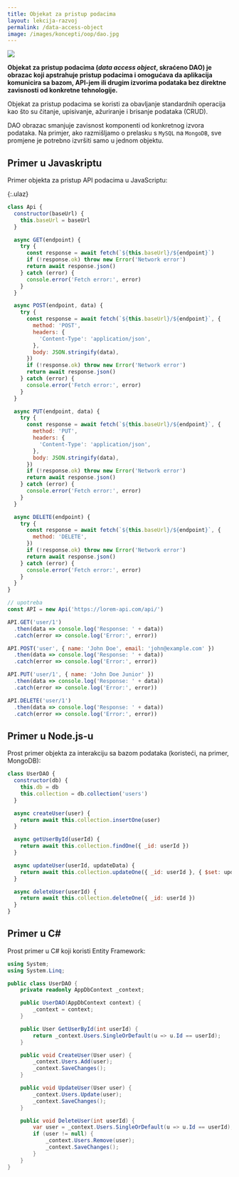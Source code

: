 ```yaml
---
title: Objekat za pristup podacima
layout: lekcija-razvoj
permalink: /data-access-object
image: /images/koncepti/oop/dao.jpg
---
```


![]({{page.image}})

**Objekat za pristup podacima (*data access object*, skraćeno DAO) je obrazac koji apstrahuje pristup podacima i omogućava da aplikacija komunicira sa bazom, API-jem ili drugim izvorima podataka bez direktne zavisnosti od konkretne tehnologije.**

Objekat za pristup podacima se koristi za obavljanje standardnih operacija kao što su čitanje, upisivanje, ažuriranje i brisanje podataka (CRUD).

DAO obrazac smanjuje zavisnost komponenti od konkretnog izvora podataka. Na primjer, ako razmišljamo o prelasku s `MySQL` na `MongoDB`, sve promjene je potrebno izvršiti samo u jednom objektu.

## Primer u Javaskriptu

Primer objekta za pristup API podacima u JavaScriptu:

{:.ulaz}
```js
class Api {
  constructor(baseUrl) {
    this.baseUrl = baseUrl
  }

  async GET(endpoint) {
    try {
      const response = await fetch(`${this.baseUrl}/${endpoint}`)
      if (!response.ok) throw new Error('Network error')
      return await response.json()
    } catch (error) {
      console.error('Fetch error:', error)
    }
  }

  async POST(endpoint, data) {
    try {
      const response = await fetch(`${this.baseUrl}/${endpoint}`, {
        method: 'POST',
        headers: {
          'Content-Type': 'application/json',
        },
        body: JSON.stringify(data),
      })
      if (!response.ok) throw new Error('Network error')
      return await response.json()
    } catch (error) {
      console.error('Fetch error:', error)
    }
  }

  async PUT(endpoint, data) {
    try {
      const response = await fetch(`${this.baseUrl}/${endpoint}`, {
        method: 'PUT',
        headers: {
          'Content-Type': 'application/json',
        },
        body: JSON.stringify(data),
      })
      if (!response.ok) throw new Error('Network error')
      return await response.json()
    } catch (error) {
      console.error('Fetch error:', error)
    }
  }

  async DELETE(endpoint) {
    try {
      const response = await fetch(`${this.baseUrl}/${endpoint}`, {
        method: 'DELETE',
      })
      if (!response.ok) throw new Error('Network error')
      return await response.json()
    } catch (error) {
      console.error('Fetch error:', error)
    }
  }
}

// upotreba
const API = new Api('https://lorem-api.com/api/')

API.GET('user/1')
  .then(data => console.log('Response: ' + data))
  .catch(error => console.log('Error:', error))

API.POST('user', { name: 'John Doe', email: 'john@example.com' })
  .then(data => console.log('Response: ' + data))
  .catch(error => console.log('Error:', error))

API.PUT('user/1', { name: 'John Doe Junior' })
  .then(data => console.log('Response: ' + data))
  .catch(error => console.log('Error:', error))

API.DELETE('user/1')
  .then(data => console.log('Response: ' + data))
  .catch(error => console.log('Error:', error))
```


## Primer u Node.js-u

Prost primer objekta za interakciju sa bazom podataka (koristeći, na primer, MongoDB):

```js
class UserDAO {
  constructor(db) {
    this.db = db
    this.collection = db.collection('users')
  }

  async createUser(user) {
    return await this.collection.insertOne(user)
  }

  async getUserById(userId) {
    return await this.collection.findOne({ _id: userId })
  }

  async updateUser(userId, updateData) {
    return await this.collection.updateOne({ _id: userId }, { $set: updateData })
  }

  async deleteUser(userId) {
    return await this.collection.deleteOne({ _id: userId })
  }
}
```

## Primer u C#

Prost primer u C# koji koristi Entity Framework:

```cs
using System;
using System.Linq;

public class UserDAO {
    private readonly AppDbContext _context;

    public UserDAO(AppDbContext context) {
        _context = context;
    }

    public User GetUserById(int userId) {
        return _context.Users.SingleOrDefault(u => u.Id == userId);
    }

    public void CreateUser(User user) {
        _context.Users.Add(user);
        _context.SaveChanges();
    }

    public void UpdateUser(User user) {
        _context.Users.Update(user);
        _context.SaveChanges();
    }

    public void DeleteUser(int userId) {
        var user = _context.Users.SingleOrDefault(u => u.Id == userId);
        if (user != null) {
            _context.Users.Remove(user);
            _context.SaveChanges();
        }
    }
}
```